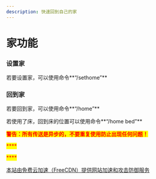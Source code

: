 ```yaml
---
description: 快速回到自己的家
---
```


# 家功能

### 设置家

若要设置家，可以使用命令**“/sethome”**

### 回到家

若要回到家，可以使用命令**“/home”**

若使用了床，回到床的位置可以使用命令**“/home bed”**

<mark style="color:red;">**警告：所有传送是异步的，不要重复使用防止出现任何问题！**</mark>

<mark style="color:red;">****</mark>

<mark style="color:red;">****</mark>

[本站由免费云加速（FreeCDN）提供网站加速和攻击防御服务](http://www.freecdn.pw/?zzwz)
